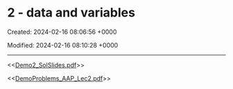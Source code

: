 # 2 - data and variables

Created: 2024-02-16 08:06:56 +0000

Modified: 2024-02-16 08:10:28 +0000

---

<<[Demo2_SolSlides.pdf](../../media/Demo2_SolSlides.pdf)>>



<<[DemoProblems_AAP_Lec2.pdf](../../media/DemoProblems_AAP_Lec2.pdf)>>


